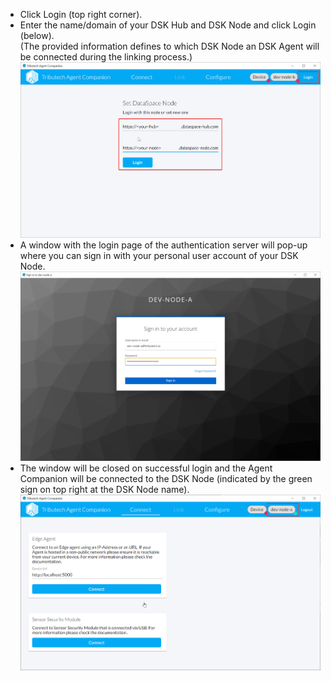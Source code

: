 
* Click Login (top right corner).
* Enter the name/domain of your DSK Hub and DSK Node and click Login (below).  
(The provided information defines to which DSK Node an DSK Agent will be connected during the linking process.)
![AgentCompanion - Login 1](./img/agent-companion-login-1.png)
* A window with the login page of the authentication server will pop-up where you can sign in with your personal user account of your DSK Node.
![AgentCompanion - Login 2](./img/agent-companion-login-2.png)
* The window will be closed on successful login and the Agent Companion will be connected to the DSK Node (indicated by the green sign on top right at the DSK Node name).
![AgentCompanion - Login 3](./img/agent-companion-login-3.png)